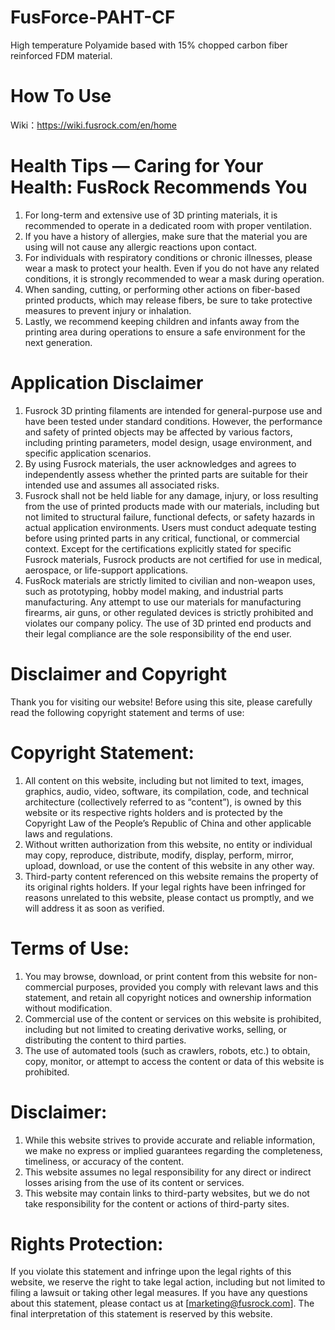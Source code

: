 # FusForce-PAHT-CF
High temperature Polyamide based with 15% chopped carbon fiber reinforced FDM material.


# How To Use
Wiki：https://wiki.fusrock.com/en/home



# Health Tips — Caring for Your Health: FusRock Recommends You
1. For long-term and extensive use of 3D printing materials, it is recommended to operate in a dedicated room with proper ventilation.
2. If you have a history of allergies, make sure that the material you are using will not cause any allergic reactions upon contact.
3. For individuals with respiratory conditions or chronic illnesses, please wear a mask to protect your health. Even if you do not have any related conditions, it is strongly recommended to wear a mask during operation.
4. When sanding, cutting, or performing other actions on fiber-based printed products, which may release fibers, be sure to take protective measures to prevent injury or inhalation.
5. Lastly, we recommend keeping children and infants away from the printing area during operations to ensure a safe environment for the next generation.

# Application Disclaimer
1. Fusrock 3D printing filaments are intended for general-purpose use and have been tested under standard conditions. However, the performance and safety of printed objects may be affected by various factors, including printing parameters, model design, usage environment, and specific application scenarios.
2. By using Fusrock materials, the user acknowledges and agrees to independently assess whether the printed parts are suitable for their intended use and assumes all associated risks.
3. Fusrock shall not be held liable for any damage, injury, or loss resulting from the use of printed products made with our materials, including but not limited to structural failure, functional defects, or safety hazards in actual application environments. Users must conduct adequate testing before using printed parts in any critical, functional, or commercial context. Except for the certifications explicitly stated for specific Fusrock materials, Fusrock products are not certified for use in medical, aerospace, or life-support applications.
 4. FusRock materials are strictly limited to civilian and non-weapon uses, such as prototyping, hobby model making, and industrial parts manufacturing. Any attempt to use our materials for manufacturing firearms, air guns, or other regulated devices is strictly prohibited and violates our company policy. The use of 3D printed end products and their legal compliance are the sole responsibility of the end user.

# Disclaimer and Copyright
Thank you for visiting our website! Before using this site, please carefully read the following copyright statement and terms of use:

# Copyright Statement:

1. All content on this website, including but not limited to text, images, graphics, audio, video, software, its compilation, code, and technical architecture (collectively referred to as “content”), is owned by this website or its respective rights holders and is protected by the Copyright Law of the People’s Republic of China and other applicable laws and regulations.
2. Without written authorization from this website, no entity or individual may copy, reproduce, distribute, modify, display, perform, mirror, upload, download, or use the content of this website in any other way.
3. Third-party content referenced on this website remains the property of its original rights holders. If your legal rights have been infringed for reasons unrelated to this website, please contact us promptly, and we will address it as soon as verified.

# Terms of Use:

1. You may browse, download, or print content from this website for non-commercial purposes, provided you comply with relevant laws and this statement, and retain all copyright notices and ownership information without modification.
2. Commercial use of the content or services on this website is prohibited, including but not limited to creating derivative works, selling, or distributing the content to third parties.
3. The use of automated tools (such as crawlers, robots, etc.) to obtain, copy, monitor, or attempt to access the content or data of this website is prohibited.

# Disclaimer:

1. While this website strives to provide accurate and reliable information, we make no express or implied guarantees regarding the completeness, timeliness, or accuracy of the content.
2. This website assumes no legal responsibility for any direct or indirect losses arising from the use of its content or services.
3. This website may contain links to third-party websites, but we do not take responsibility for the content or actions of third-party sites.

# Rights Protection:

If you violate this statement and infringe upon the legal rights of this website, we reserve the right to take legal action, including but not limited to filing a lawsuit or taking other legal measures.
If you have any questions about this statement, please contact us at [marketing@fusrock.com].
The final interpretation of this statement is reserved by this website.
